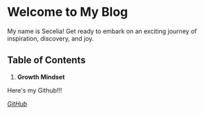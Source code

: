 # Welcome to My Blog

My name is Secelia! Get ready to embark on an exciting journey of inspiration, discovery, and joy.

## Table of Contents

1. **Growth Mindset**

Here's my Github!!!

_[GitHub](https://github.com/Secelia02)_
